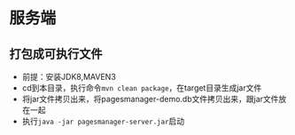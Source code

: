 # 服务端

## 打包成可执行文件

- 前提：安装JDK8,MAVEN3
- cd到本目录，执行命令`mvn clean package`，在target目录生成jar文件
- 将jar文件拷贝出来，将pagesmanager-demo.db文件拷贝出来，跟jar文件放在一起
- 执行`java -jar pagesmanager-server.jar`启动